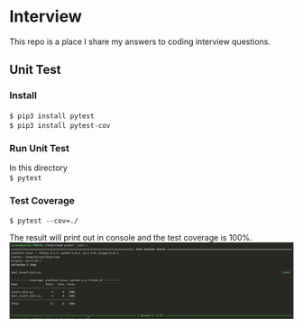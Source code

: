 # Interview
This repo is a place I share my answers to coding interview questions.

## Unit Test
### Install
`$ pip3 install pytest` <br>
`$ pip3 install pytest-cov` 

### Run Unit Test
In this directory <br>
`$ pytest`

### Test Coverage
`$ pytest --cov=./`

The result will print out in console and the test coverage is 100%.
![Screenshot](./image/test_result.png)


